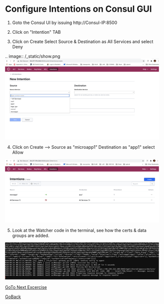#  Configure Intentions on Consul GUI


1. Goto the Consul UI by issuing http://Consul-IP:8500

2. Click on "Intention" TAB

3. Click on Create Select Source & Destination  as All Services and select Deny

 .. image:: /_static/show.png
 ![alt text](../../../../../../../../../../../../images/show.png)

4. Click on Create --> Source as "microapp1" Destination as "app1" select Allow


 ![alt text](../../../../../../../../../../../../images/intention.png)

5. Look at the Watcher code in the terminal, see how the certs & data groups are added.


 ![alt text](../../../../../../../../../../../../images/intentwatch.png)


[GoTo Next Excercise](13-ex)

[GoBack](../README.md)
